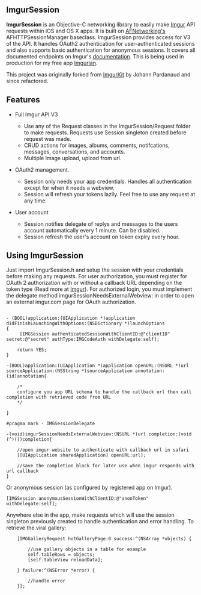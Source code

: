 ## ImgurSession

__ImgurSession__ is an Objective-C networking library to easily make [Imgur](http://imgur.com) API requests within iOS and OS X apps. It is built on [AFNetworking's](http://afnetworking.com/) AFHTTPSessionManager baseclass. ImgurSession provides access for V3 of the API. It handles OAuth2 authentication for user-authenticated sessions and also supports basic authentication for anonymous sessions. It covers all documented endpoints on Imgur's [documentation](https://api.imgur.com/). This is being used in production for my free app [Imgurian](http://imgur.com/gallery/63Gv6).

This project was originally forked from [ImgurKit](https://github.com/Nesk/ImgurKit) by Johann Pardanaud and since refactored.

## Features

- Full Imgur API V3
    - Use any of the Request classes in the ImgurSession/Request folder to make requests. Requests use Session singleton created before request was made.
    - CRUD actions for images, albums, comments, notifcations, messages, conversations, and accounts.
    - Multiple Image upload, upload from url.

- OAuth2 management. 
    - Session only needs your app credentials. Handles all authentication except for when it needs a webview. 
    - Session will refresh your tokens lazily. Feel free to use any request at any time.

- User account
    - Session notifies delegate of replys and messages to the users account automatically every 1 minute. Can be disabled.
    - Session refresh the user's account on token expiry every hour.


## Using ImgurSession

Just import ImgurSession.h and setup the session with your credentials before making any requests. For user authorization, you must register for OAuth 2 authorization with or without a callback URL depending on the token type (Read more at [Imgur](https://api.imgur.com/oauth2)). For authorized login, you must implement the delegate method imgurSessionNeedsExternalWebview: in order to open an external imgur.com page for OAuth authorization.

```

- (BOOL)application:(UIApplication *)application didFinishLaunchingWithOptions:(NSDictionary *)launchOptions
{
     [IMGSession authenticatedSessionWithClientID:@"clientID" secret:@"secret" authType:IMGCodeAuth withDelegate:self];
    
    return YES;
}

-(BOOL)application:(UIApplication *)application openURL:(NSURL *)url sourceApplication:(NSString *)sourceApplication annotation:(id)annotation{

    /*
    configure you app URL schema to handle the callback url then call completion with retrieved code from URL
    */

}

#pragma mark - IMGSessionDelegate

-(void)imgurSessionNeedsExternalWebview:(NSURL *)url completion:(void (^)())completion{
    
    //open imgur website to authenticate with callback url in safari
    [[UIApplication sharedApplication] openURL:url];

    //save the completion block for later use when imgur responds with url callback
}

```

Or anonymous session (as configured by registered app on Imgur).

```
[IMGSession anonymousSessionWithClientID:@"anonToken" withDelegate:self];
```

Anywhere else in the app, make requests which will use the session singleton previously created to handle authentication and error handling. To retrieve the viral gallery:


```
    [IMGGalleryRequest hotGalleryPage:0 success:^(NSArray *objects) {
        
        //use gallery objects in a table for example
        self.tableRows = objects;
        [self.tableView reloadData];
        
    } failure:^(NSError *error) {
        
        //handle error
    }];

```
